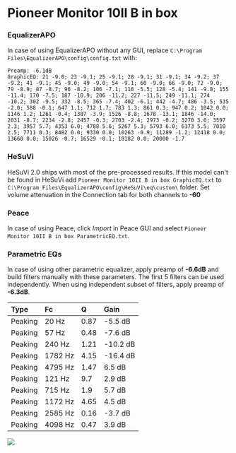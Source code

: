 # Pioneer Monitor 10II B in box

### EqualizerAPO
In case of using EqualizerAPO without any GUI, replace `C:\Program Files\EqualizerAPO\config\config.txt`
with:
```
Preamp: -6.1dB
GraphicEQ: 21 -9.0; 23 -9.1; 25 -9.1; 28 -9.1; 31 -9.1; 34 -9.2; 37 -9.2; 41 -9.1; 45 -9.0; 49 -9.0; 54 -9.1; 60 -9.0; 66 -9.0; 72 -9.0; 79 -8.9; 87 -8.7; 96 -8.2; 106 -7.1; 116 -5.5; 128 -5.4; 141 -9.8; 155 -11.4; 170 -7.5; 187 -10.9; 206 -11.2; 227 -11.5; 249 -11.1; 274 -10.2; 302 -9.5; 332 -8.5; 365 -7.4; 402 -6.1; 442 -4.7; 486 -3.5; 535 -2.0; 588 -0.1; 647 1.1; 712 1.7; 783 1.3; 861 0.3; 947 0.2; 1042 0.0; 1146 1.2; 1261 -0.4; 1387 -3.9; 1526 -8.8; 1678 -13.1; 1846 -14.0; 2031 -8.7; 2234 -2.8; 2457 -0.3; 2703 -2.4; 2973 -0.2; 3270 3.0; 3597 2.3; 3957 5.7; 4353 6.0; 4788 5.6; 5267 5.3; 5793 6.0; 6373 5.5; 7010 2.5; 7711 0.3; 8482 0.0; 9330 0.0; 10263 -0.9; 11289 -1.2; 12418 0.0; 13660 0.0; 15026 -0.7; 16529 -0.1; 18182 0.0; 20000 -1.7
```

### HeSuVi
HeSuVi 2.0 ships with most of the pre-processed results. If this model can't be found in HeSuVi add
`Pioneer Monitor 10II B in box GraphicEQ.txt` to `C:\Program Files\EqualizerAPO\config\HeSuVi\eq\custom\` folder.
Set volume attenuation in the Connection tab for both channels to **-60**

### Peace
In case of using Peace, click *Import* in Peace GUI and select `Pioneer Monitor 10II B in box ParametricEQ.txt`.

### Parametric EQs
In case of using other parametric equalizer, apply preamp of **-6.6dB** and build filters manually
with these parameters. The first 5 filters can be used independently.
When using independent subset of filters, apply preamp of **-6.3dB**.

| Type    | Fc      |    Q | Gain     |
|:--------|:--------|:-----|:---------|
| Peaking | 20 Hz   | 0.87 | -5.5 dB  |
| Peaking | 57 Hz   | 0.48 | -7.6 dB  |
| Peaking | 240 Hz  | 1.21 | -10.2 dB |
| Peaking | 1782 Hz | 4.15 | -16.4 dB |
| Peaking | 4795 Hz | 1.47 | 6.5 dB   |
| Peaking | 121 Hz  | 9.7  | 2.9 dB   |
| Peaking | 715 Hz  | 1.9  | 5.7 dB   |
| Peaking | 1172 Hz | 4.65 | 4.5 dB   |
| Peaking | 2585 Hz | 0.16 | -3.7 dB  |
| Peaking | 4098 Hz | 0.47 | 3.9 dB   |

![](https://raw.githubusercontent.com/jaakkopasanen/AutoEq/master/results/innerfidelity/sbaf-serious/Pioneer%20Monitor%2010II%20B%20in%20box/Pioneer%20Monitor%2010II%20B%20in%20box.png)